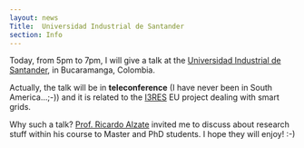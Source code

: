 ```yaml
---
layout: news
Title:  Universidad Industrial de Santander
section: Info
---
```



Today, from 5pm to 7pm, I will give a talk at the [Universidad Industrial de Santander][uis], in Bucaramanga, Colombia. 

Actually, the talk will be in **teleconference** (I have never been in South America...;-)) and it is related to the [I3RES][i3res] EU project dealing with smart grids.

Why such a talk? [Prof. Ricardo Alzate][alzate] invited me to discuss about research stuff within his course to Master and PhD students. I hope they will enjoy! :-)


[uis]: http://www.uis.edu.co/
[i3res]: http://www.i3res.eu/ 
[alzate]: http://cemos.uis.edu.co/ralzate/